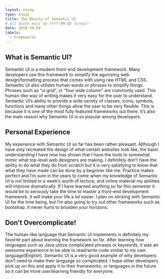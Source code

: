 ```yaml
---
layout: essay
type: essay
title: The Beauty of Semantic UI
# All dates must be YYYY-MM-DD format!
date: 2018-10-04
labels:
  - Frameworks
---
```

<h2>What is Semantic UI?</h2>

<p>Semantic UI is a modern front-end development framework. Many developers use this framework to simplify the agonizing web design/formatting process that comes with using raw HTML and CSS. Semantic UI also utilizes human words or phrases to simplify things. Phrases such as “ui grid”, or “four wide column” are commonly used. This human-like way of writing makes it very easy for the user to understand. Semantic UI’s ability to provide a wide variety of classes, icons, symbols, functions and many other things allow the user to be very flexible. This is because it is one of the most fully featured frameworks out there. It’s also the main reason why Semantic UI is so popular among developers.</p>

<h2> Personal Experience </h2>
<p>My experience with Semantic UI so far has been rather pleasant. Although I have only recreated the design of what certain websites look like, the basic understanding I have now has shown that I have the tools to somewhat mimic what top-level web designers are making. I definitely don’t have the ability to do what they do from scratch but it is very satisfying to know that what they have made can be done by a beginner like me. Practice makes perfect and I’m sure in the years to come when my knowledge of Semantic UI is not limited to a week’s worth of lecture, and online material my abilities will improve dramatically. If I have learned anything so far this semester it would be to seriously take the time to master a front-end development framework. It will make your life a lot easier. I plan on sticking with Semantic UI for the time being, but I’m also going to try out other frameworks such as bootstrap. It never hurts to broaden your horizons.  </p>

<h2> Don’t Overcomplicate! </h2>
<p>The human-like language that Semantic UI implements is definitely my favorite part about learning the framework so far. After learning how languages such as Java utilize complicated phrases or keywords, it was an awesome experience to be able to read/write code similar to my own language(English). Semantic UI  is a very good example of why developers don’t need to make their language so complicated. I hope other developers pick up on this and apply it to their frameworks, or languages in the future so it can be more user/learning friendly for everyone. </p>

